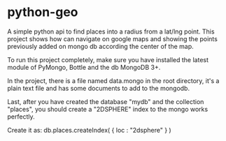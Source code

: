 # python-geo
A simple python api to find places into a radius from a lat/lng point. This project shows how can navigate on google maps and showing the points previously added on mongo db according the center of the map.

To run this project completely, make sure you have installed the latest module of PyMongo, Bottle and the db MongoDB 3+.

In the project, there is a file named data.mongo in the root directory, it's a plain text file and has some documents to add to the mongodb.

Last, after you have created the database "mydb" and the collection "places", you should create a "2DSPHERE" index to the mongo works perfectly.

Create it as: db.places.createIndex( { loc : "2dsphere" } )




